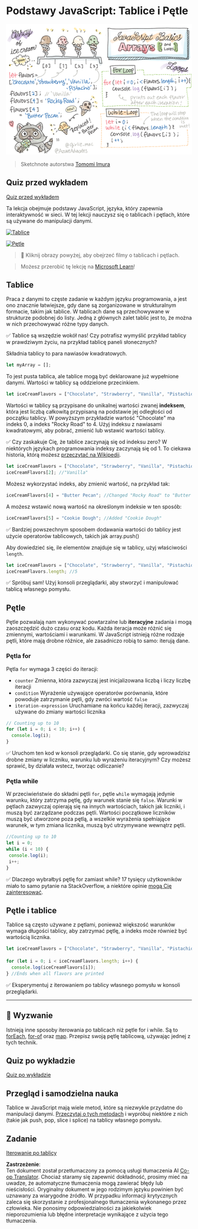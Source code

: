 <!--
CO_OP_TRANSLATOR_METADATA:
{
  "original_hash": "3f7f87871312cf6cc12662da7d973182",
  "translation_date": "2025-08-24T12:19:55+00:00",
  "source_file": "2-js-basics/4-arrays-loops/README.md",
  "language_code": "pl"
}
-->
# Podstawy JavaScript: Tablice i Pętle

![Podstawy JavaScript - Tablice](../../../../sketchnotes/webdev101-js-arrays.png)
> Sketchnote autorstwa [Tomomi Imura](https://twitter.com/girlie_mac)

## Quiz przed wykładem
[Quiz przed wykładem](https://ashy-river-0debb7803.1.azurestaticapps.net/quiz/13)

Ta lekcja obejmuje podstawy JavaScript, języka, który zapewnia interaktywność w sieci. W tej lekcji nauczysz się o tablicach i pętlach, które są używane do manipulacji danymi.

[![Tablice](https://img.youtube.com/vi/1U4qTyq02Xw/0.jpg)](https://youtube.com/watch?v=1U4qTyq02Xw "Tablice")

[![Pętle](https://img.youtube.com/vi/Eeh7pxtTZ3k/0.jpg)](https://www.youtube.com/watch?v=Eeh7pxtTZ3k "Pętle")

> 🎥 Kliknij obrazy powyżej, aby obejrzeć filmy o tablicach i pętlach.

> Możesz przerobić tę lekcję na [Microsoft Learn](https://docs.microsoft.com/learn/modules/web-development-101-arrays/?WT.mc_id=academic-77807-sagibbon)!

## Tablice

Praca z danymi to częste zadanie w każdym języku programowania, a jest ono znacznie łatwiejsze, gdy dane są zorganizowane w strukturalnym formacie, takim jak tablice. W tablicach dane są przechowywane w strukturze podobnej do listy. Jedną z głównych zalet tablic jest to, że można w nich przechowywać różne typy danych.

✅ Tablice są wszędzie wokół nas! Czy potrafisz wymyślić przykład tablicy w prawdziwym życiu, na przykład tablicę paneli słonecznych?

Składnia tablicy to para nawiasów kwadratowych.

```javascript
let myArray = [];
```

To jest pusta tablica, ale tablice mogą być deklarowane już wypełnione danymi. Wartości w tablicy są oddzielone przecinkiem.

```javascript
let iceCreamFlavors = ["Chocolate", "Strawberry", "Vanilla", "Pistachio", "Rocky Road"];
```

Wartości w tablicy są przypisane do unikalnej wartości zwanej **indeksem**, która jest liczbą całkowitą przypisaną na podstawie jej odległości od początku tablicy. W powyższym przykładzie wartość "Chocolate" ma indeks 0, a indeks "Rocky Road" to 4. Użyj indeksu z nawiasami kwadratowymi, aby pobrać, zmienić lub wstawić wartości tablicy.

✅ Czy zaskakuje Cię, że tablice zaczynają się od indeksu zero? W niektórych językach programowania indeksy zaczynają się od 1. To ciekawa historia, którą możesz [przeczytać na Wikipedii](https://en.wikipedia.org/wiki/Zero-based_numbering).

```javascript
let iceCreamFlavors = ["Chocolate", "Strawberry", "Vanilla", "Pistachio", "Rocky Road"];
iceCreamFlavors[2]; //"Vanilla"
```

Możesz wykorzystać indeks, aby zmienić wartość, na przykład tak:

```javascript
iceCreamFlavors[4] = "Butter Pecan"; //Changed "Rocky Road" to "Butter Pecan"
```

A możesz wstawić nową wartość na określonym indeksie w ten sposób:

```javascript
iceCreamFlavors[5] = "Cookie Dough"; //Added "Cookie Dough"
```

✅ Bardziej powszechnym sposobem dodawania wartości do tablicy jest użycie operatorów tablicowych, takich jak array.push()

Aby dowiedzieć się, ile elementów znajduje się w tablicy, użyj właściwości `length`.

```javascript
let iceCreamFlavors = ["Chocolate", "Strawberry", "Vanilla", "Pistachio", "Rocky Road"];
iceCreamFlavors.length; //5
```

✅ Spróbuj sam! Użyj konsoli przeglądarki, aby stworzyć i manipulować tablicą własnego pomysłu.

## Pętle

Pętle pozwalają nam wykonywać powtarzalne lub **iteracyjne** zadania i mogą zaoszczędzić dużo czasu oraz kodu. Każda iteracja może różnić się zmiennymi, wartościami i warunkami. W JavaScript istnieją różne rodzaje pętli, które mają drobne różnice, ale zasadniczo robią to samo: iterują dane.

### Pętla for

Pętla `for` wymaga 3 części do iteracji:
- `counter` Zmienna, która zazwyczaj jest inicjalizowana liczbą i liczy liczbę iteracji
- `condition` Wyrażenie używające operatorów porównania, które powoduje zatrzymanie pętli, gdy zwróci wartość `false`
- `iteration-expression` Uruchamiane na końcu każdej iteracji, zazwyczaj używane do zmiany wartości licznika
  
```javascript
// Counting up to 10
for (let i = 0; i < 10; i++) {
  console.log(i);
}
```

✅ Uruchom ten kod w konsoli przeglądarki. Co się stanie, gdy wprowadzisz drobne zmiany w liczniku, warunku lub wyrażeniu iteracyjnym? Czy możesz sprawić, by działała wstecz, tworząc odliczanie?

### Pętla while

W przeciwieństwie do składni pętli `for`, pętle `while` wymagają jedynie warunku, który zatrzyma pętlę, gdy warunek stanie się `false`. Warunki w pętlach zazwyczaj opierają się na innych wartościach, takich jak liczniki, i muszą być zarządzane podczas pętli. Wartości początkowe liczników muszą być utworzone poza pętlą, a wszelkie wyrażenia spełniające warunek, w tym zmiana licznika, muszą być utrzymywane wewnątrz pętli.

```javascript
//Counting up to 10
let i = 0;
while (i < 10) {
 console.log(i);
 i++;
}
```

✅ Dlaczego wybrałbyś pętlę for zamiast while? 17 tysięcy użytkowników miało to samo pytanie na StackOverflow, a niektóre opinie [mogą Cię zainteresować](https://stackoverflow.com/questions/39969145/while-loops-vs-for-loops-in-javascript).

## Pętle i tablice

Tablice są często używane z pętlami, ponieważ większość warunków wymaga długości tablicy, aby zatrzymać pętlę, a indeks może również być wartością licznika.

```javascript
let iceCreamFlavors = ["Chocolate", "Strawberry", "Vanilla", "Pistachio", "Rocky Road"];

for (let i = 0; i < iceCreamFlavors.length; i++) {
  console.log(iceCreamFlavors[i]);
} //Ends when all flavors are printed
```

✅ Eksperymentuj z iterowaniem po tablicy własnego pomysłu w konsoli przeglądarki. 

---

## 🚀 Wyzwanie

Istnieją inne sposoby iterowania po tablicach niż pętle for i while. Są to [forEach](https://developer.mozilla.org/docs/Web/JavaScript/Reference/Global_Objects/Array/forEach), [for-of](https://developer.mozilla.org/docs/Web/JavaScript/Reference/Statements/for...of) oraz [map](https://developer.mozilla.org/docs/Web/JavaScript/Reference/Global_Objects/Array/map). Przepisz swoją pętlę tablicową, używając jednej z tych technik.

## Quiz po wykładzie
[Quiz po wykładzie](https://ashy-river-0debb7803.1.azurestaticapps.net/quiz/14)

## Przegląd i samodzielna nauka

Tablice w JavaScript mają wiele metod, które są niezwykle przydatne do manipulacji danymi. [Przeczytaj o tych metodach](https://developer.mozilla.org/docs/Web/JavaScript/Reference/Global_Objects/Array) i wypróbuj niektóre z nich (takie jak push, pop, slice i splice) na tablicy własnego pomysłu.

## Zadanie

[Iterowanie po tablicy](assignment.md)

**Zastrzeżenie**:  
Ten dokument został przetłumaczony za pomocą usługi tłumaczenia AI [Co-op Translator](https://github.com/Azure/co-op-translator). Chociaż staramy się zapewnić dokładność, prosimy mieć na uwadze, że automatyczne tłumaczenia mogą zawierać błędy lub nieścisłości. Oryginalny dokument w jego rodzimym języku powinien być uznawany za wiarygodne źródło. W przypadku informacji krytycznych zaleca się skorzystanie z profesjonalnego tłumaczenia wykonanego przez człowieka. Nie ponosimy odpowiedzialności za jakiekolwiek nieporozumienia lub błędne interpretacje wynikające z użycia tego tłumaczenia.